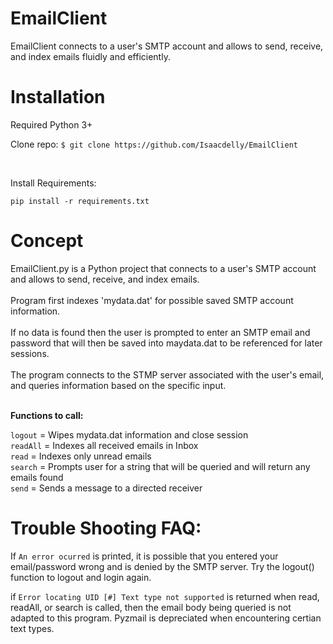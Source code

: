 # EmailClient

EmailClient connects to a user's SMTP account and allows to send, receive, and index emails fluidly and efficiently.

#

# Installation

Required Python 3+

Clone repo: `$ git clone https://github.com/Isaacdelly/EmailClient`

<br/>

Install Requirements: 

```
pip install -r requirements.txt
```


#

# Concept

EmailClient.py is a Python project that connects to a user's SMTP account and allows to send, receive, and index emails. </br>
<br/>
Program first indexes 'mydata.dat' for possible saved SMTP account information.<br/>
<br/>
If no data is found then the user is prompted to enter an SMTP email and password that will then be saved into maydata.dat to be referenced for later sessions.<br/>
<br/>
The program connects to the STMP server associated with the user's email, and queries information based on the specific input.<br/>
<br/>

<b>Functions to call: </b><br/>

`logout` = Wipes mydata.dat information and close session<br/>
`readAll` = Indexes all received emails in Inbox<br/>
`read` = Indexes only unread emails<br/>
`search` = Prompts user for a string that will be queried and will return any emails found <br/>
`send` = Sends a message to a directed receiver<br/>

#

# Trouble Shooting FAQ:

If `An error ocurred` is printed, it is possible that you entered your email/password wrong and is denied by the SMTP server. Try the logout() function to logout and login again.

if `Error locating UID [#] Text type not supported` is returned when read, readAll, or search is called, then the email body being queried is not adapted to this program. Pyzmail is depreciated when encountering certian text types.
